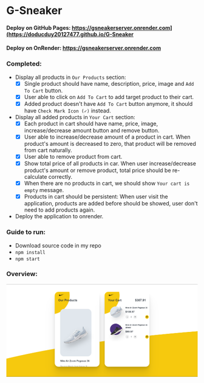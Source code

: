 # G-Sneaker

#### **Deploy on GitHub Pages: https://gsneakerserver.onrender.com](https://doducduy20127477.github.io/G-Sneaker**  
#### **Deploy on OnRender: https://gsneakerserver.onrender.com**  

### Completed:

-   Display all products in `Our Products` section:
    -   [x] Single product should have name, description, price, image and `Add To Cart` button.
    -   [x] User able to click on `Add To Cart` to add target product to their cart.
    -   [x] Added product doesn't have `Add To Cart` button anymore, it should have `Check Mark Icon (✓)` instead.
-   Display all added products in `Your Cart` section:
    -   [x] Each product in cart should have name, price, image, increase/decrease amount button and remove button.
    -   [x] User able to increase/decrease amount of a product in cart. When product's amount is decreased to zero, that product will be removed from cart naturally.
    -   [x] User able to remove product from cart.
    -   [x] Show total price of all products in car. When user increase/decrease product's amount or remove product, total price should be re-calculate correctly.
    -   [x] When there are no products in cart, we should show `Your cart is empty` message.
    -   [x] Products in cart should be persistent: When user visit the application, products are added before should be showed, user don't need to add products again.
-   Deploy the application to onrender.

### Guide to run:

-   Download source code in my repo
-   `npm install`
-   `npm start`
  
### Overview:

![mainScreen](./overview/mainScreen.png) 
